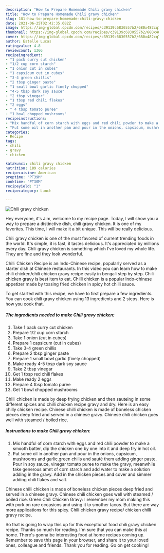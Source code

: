 ```yaml
---
description: "How to Prepare Homemade Chili gravy chicken"
title: "How to Prepare Homemade Chili gravy chicken"
slug: 181-how-to-prepare-homemade-chili-gravy-chicken
date: 2021-06-25T02:42:35.682Z
image: https://img-global.cpcdn.com/recipes/c39139c6830557b2/680x482cq70/chili-gravy-chicken-recipe-main-photo.jpg
thumbnail: https://img-global.cpcdn.com/recipes/c39139c6830557b2/680x482cq70/chili-gravy-chicken-recipe-main-photo.jpg
cover: https://img-global.cpcdn.com/recipes/c39139c6830557b2/680x482cq70/chili-gravy-chicken-recipe-main-photo.jpg
author: Estelle Lucas
ratingvalue: 4.8
reviewcount: 1366
recipeingredient:
- "1 pack curry cut chicken"
- "1/2 cup corn starch"
- "1 onion cut in cubes"
- "1 capsicum cut in cubes"
- "3-4 green chillis"
- "2 tbsp ginger paste"
- "1 small bowl garlic finely chopped"
- "4-5 tbsp dark soy sauce"
- "2 tbsp vinegar"
- "1 tbsp red chili flakes"
- "2 eggs"
- " 4 tbsp tomato puree"
- "1 bowl chopped mushrooms"
recipeinstructions:
- "Mix handful of corn starch with eggs and red chili powder to make a smooth batter, dip the chicken one by one into it and deep fry in hot oil."
- "Put some oil in another pan and pour in the onions, capsicum, mushrooms and garlic,green chilis and sauté them adding ginger paste. Pour in soy sauce, vinegar tomato puree to make the gravy, meanwhile take generous amnt of corn starch and add water to make a solution adding in the gravy. Add in the chicken pieces and cover and simmer adding chili flakes and salt."
categories:
- Recipe
tags:
- chili
- gravy
- chicken

katakunci: chili gravy chicken 
nutrition: 189 calories
recipecuisine: American
preptime: "PT39M"
cooktime: "PT30M"
recipeyield: "1"
recipecategory: Lunch

---
```



![Chili gravy chicken](https://img-global.cpcdn.com/recipes/c39139c6830557b2/680x482cq70/chili-gravy-chicken-recipe-main-photo.jpg)

Hey everyone, it's Jim, welcome to my recipe page. Today, I will show you a way to prepare a distinctive dish, chili gravy chicken. It is one of my favorites. This time, I will make it a bit unique. This will be really delicious.

Chili gravy chicken is one of the most favored of current trending foods in the world. It's simple, it is fast, it tastes delicious. It's appreciated by millions every day. Chili gravy chicken is something which I've loved my whole life. They are fine and they look wonderful.

Chilli Chicken Recipe is an Indo-Chinese recipe, popularly served as a starter dish at Chinese restaurants. In this video you can learn how to make chili chicken/chili chicken gravy recipe easily in bengali step by step. Chili chicken gravy is best item to eat. Chilli chicken is a popular Indo-chinese appetizer made by tossing fried chicken in spicy hot chilli sauce.


To get started with this recipe, we have to first prepare a few ingredients. You can cook chili gravy chicken using 13 ingredients and 2 steps. Here is how you cook that.

<!--inarticleads1-->

##### The ingredients needed to make Chili gravy chicken:

1. Take 1 pack curry cut chicken
1. Prepare 1/2 cup corn starch
1. Take 1 onion (cut in cubes)
1. Prepare 1 capsicum (cut in cubes)
1. Take 3-4 green chillis
1. Prepare 2 tbsp ginger paste
1. Prepare 1 small bowl garlic (finely chopped)
1. Make ready 4-5 tbsp dark soy sauce
1. Take 2 tbsp vinegar
1. Get 1 tbsp red chili flakes
1. Make ready 2 eggs
1. Prepare  4 tbsp tomato puree
1. Get 1 bowl chopped mushrooms


Chilli chicken is made by deep frying chicken and then sauteing in some different spices and chilli chicken recipe gravy and dry. Here is an easy chilly chicken recipe. Chinese chilli chicken is made of boneless chicken pieces deep fried and served in a chinese gravy. Chinese chili chicken goes well with steamed / boiled rice. 

<!--inarticleads2-->

##### Instructions to make Chili gravy chicken:

1. Mix handful of corn starch with eggs and red chili powder to make a smooth batter, dip the chicken one by one into it and deep fry in hot oil.
1. Put some oil in another pan and pour in the onions, capsicum, mushrooms and garlic,green chilis and sauté them adding ginger paste. Pour in soy sauce, vinegar tomato puree to make the gravy, meanwhile take generous amnt of corn starch and add water to make a solution adding in the gravy. Add in the chicken pieces and cover and simmer adding chili flakes and salt.


Chinese chilli chicken is made of boneless chicken pieces deep fried and served in a chinese gravy. Chinese chili chicken goes well with steamed / boiled rice. Green Chili Chicken Gravy: I remember my mom making this with pork on rare occasions and using it to smother tacos. But there are way more applications for this spicy. Chili chicken gravy recipe/ chicken chilli gravy recipe. 

So that is going to wrap this up for this exceptional food chili gravy chicken recipe. Thanks so much for reading. I'm sure that you can make this at home. There's gonna be interesting food at home recipes coming up. Remember to save this page in your browser, and share it to your loved ones, colleague and friends. Thank you for reading. Go on get cooking!

